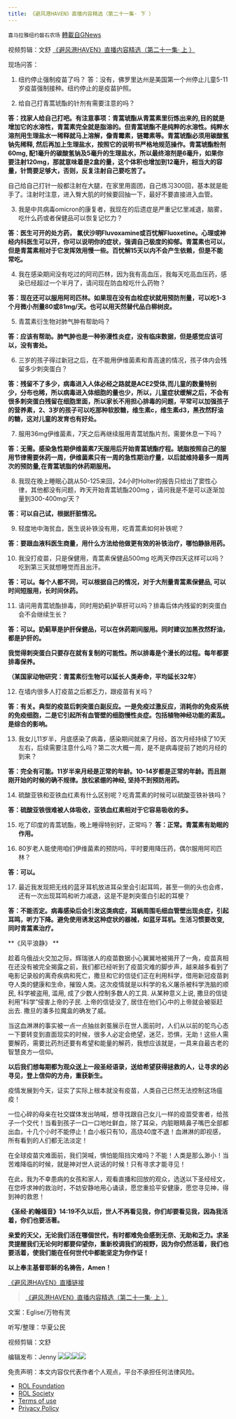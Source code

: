 ```yaml
---
title: 《避风港HAVEN》直播内容精选（第二十一集· 下 ）
---
```

`喜马拉雅纽约磐石农场` [轉載自GNews](https://gnews.org/zh-hans/2182765/)

视频剪辑：文舒
[《避风港HAVEN》直播内容精选（第二十一集· 上 ）](https://gnews.org/zh-hans/2182551/)

现场问答：

1. 纽约停止强制疫苗了吗？
答：没有，佛罗里达州是美国第一个州停止儿童5-11岁疫苗强制接种。纽约停止的是疫苗护照。


2. 给自己打青蒿琥酯的针剂有需要注意的吗？

**答：找家人给自己打吧。有注意事项：青蒿琥酯从青蒿素里衍炼出来的,目的就是增加它的水溶性，青蒿素完全就是脂溶的。但青蒿琥酯不是纯粹的水溶性。纯粹水溶剂用生理盐水一稀释就马上溶解，像青霉素，链霉素等。青蒿琥酯必须用碳酸氢钠先稀释, 然后再加上生理盐水，按照它的说明书严格地规范操作。青蒿琥酯粉剂60mg, 配1毫升的碳酸氢钠及5毫升的生理盐水，所以最终溶剂是6毫升，如果你要注射120mg，那就意味着是2盒的量，这个体积也增加到12毫升，相当大的容量，针筒要足够大，否则，反复注射自己要吃苦了。**

自己给自己打针一般都注射在大腿，在家里用面团，自己练习300回，基本就是能手了。注射时注意，进入臀大肌的时候要回抽一下，最好不要直接进入血管。

3. 我是中共病毒omicron的康复者，我现在的后遗症是严重记忆里减退，脑雾，吃什么药或者保健品可以恢复记忆力？

**答：医生可开的处方药， 氟伏沙明Fluvoxamine或百忧解Fluoxetine。心理或神经内科医生可以开，你可以说明你的症状，强调自己极度的抑郁。青蒿素也可以，但是青蒿素相对于它发挥效用慢一些。百忧解15天以内不会产生依赖，但是不能常吃。**

4. 我在感染期间没有吃过的阿司匹林，因为我有高血压，我每天吃高血压药，感染已经超过一个半月了，请问现在防血栓吃什么药物？

**答：现在还可以服用阿司匹林。如果现在没有血栓症状就用预防剂量，可以吃1-3个月微小剂量80或81mg/天。也可以用天然替代品白柳树皮。**

5. 青蒿素衍生物对肺气肿有帮助吗？

**答：应该有帮助。肺气肿也是一种弥漫性炎症，没有临床数据，但是感觉应该可以，没有害处。**

6. 三岁的孩子得过新冠之后，在不能用伊维菌素和青高速的情况，孩子体内会残留多少刺突蛋白？

**答：残留不了多少，病毒进入人体必经之路就是ACE2受体,而儿童的数量特别少，分布也稀，所以病毒进入体细胞的量也少，所以，儿童症状缓解之后，不会有很多刺突蛋白残留在细胞里面，所以家长不用担心排毒的问题，平常可以加强孩子的营养素，2、3岁的孩子可以吃那种软胶糖，维生素c，维生素d3，黑孜然籽油的糖，这对儿童的发育也有好处。**

7. 服用36mg伊维菌素，7天之后再继续服用青蒿琥酯片剂，需要休息一下吗？

**答：无需。感染急性期伊维菌素7天服用后开始青蒿琥酯疗程。琥脂按照自己的服用节律需要休药一周，伊维菌素只有一周的急性期治疗量，以后就维持最多一周两次的预防量,在青蒿琥脂的休药期服用。**

8. 我现在晚上睡眠心跳从50-125来回，24小时Holter的报告只给出了窦性心律，其他都没有问题，昨天开始青蒿琥酯200mg ，请问我是不是可以逐渐加量到300-400mg/天？

**答：可以自己试，根据肝脏情况。**

9. 轻度地中海贫血，医生说补铁没有用，吃青蒿素如何补铁呢？

**答：要跟血液科医生商量，用什么方法给他做更有效的补铁治疗，哪怕静脉用药。**

10. 我没打疫苗，只是保健用，青蒿素保健品500mg 吃两天停四天这样可以吗？吃到第三天就想睡觉而且出汗。

**答：可以。每个人都不同，可以根据自己的情况，对于大剂量青蒿素保健品, 可以时间短服用，长时间休药。**

11. 请问用青蒿琥酯排毒，同时用奶蓟护草肝可以吗？排毒后体内残留的刺突蛋白会不会继续生长？

**答：可以。奶蓟草是护肝保健品，可以在休药期间服用。同时建议加黑孜然籽油，都是护肝的。**

**我觉得刺突蛋白只要存在就有复制的可能性。所以排毒是个漫长的过程。每年都要排毒保养。**

**（某国家动物研究：青蒿素衍生物可以延长人类寿命，平均延长32年）**

12. 在墙内很多人打疫苗之后都乏力，跟疫苗有关吗？

**答：有关。典型的疫苗后刺突蛋白副反应。一是免疫过激反应，消耗你的免疫系统的免疫细胞，二是它引起所有血管壁的细胞慢性炎症。包括植物神经功能的紊乱。是综合的影响。**

13. 我女儿11岁半，月底感染了病毒，感染期间就来了月经，首次月经持续了10天左右，后续需要注意什么吗？第二次大概一周，是不是病毒提前了她的月经的到来？

**答：完全有可能。11岁半来月经是正常的年龄。10-14岁都是正常的年龄。而且刚刚开始的时候的确不规律。放松紧绷的神经, 坚持不到预防用药。**

14. 硫酸亚铁和亚铁血红素有什么区别呢？吃青蒿素的时候可以硫酸亚铁补铁吗？

**答：硫酸亚铁很难被人体吸收，亚铁血红素相对于它容易吸收的多。**

15. 吃了印度的青蒿琥酯，晚上睡得特别好，正常吗？
**答：正常。青蒿素有助眠的作用。**

16. 80岁老人能使用咱们伊维菌素的预防吗，平时要用降压药，偶尔服用阿司匹林？

**答：可以。**

17. 最近我发现把无线的蓝牙耳机放进耳朵里会引起耳鸣，甚至一侧的头也会疼，还有一次出现耳鸣和听力减退，这是不是刺突蛋白引起的耳梗？

**答：不能否定。病毒感染后会引发这类病症，耳蜗周围毛细血管壁出现炎症，引起耳鸣，听力下降。避免使用诱发这种症状的器械，如蓝牙耳机。生活习惯要改变, 同时青蒿素治疗。**

**《风平浪静》 **

趁着乌俄战火交加之际，辉瑞骇人的疫苗数据小心翼翼地被揭开了一角，疫苗真相在还没有被完全揭露之前，我们都已经听到了疫苗灾难的脚步声，越来越多看到了电影记录般的离奇疾病和死亡，撒旦和它的信徒们正在利用科学，借用新冠疫苗剥夺人类的健康和生命，摧毁人类。这次疫情就是以科学的名义屠杀被科学洗脑的顺民, 科学被盗用, 滥用, 成了少数人控制多数人的工具. 从某种意义上说, 撒旦的信徒利用”科学”侵害上帝的子民. 上帝的信徒没了, 居住在他们心中的上帝就会被驱赶出去. 撒旦的潘多拉魔盒的确发了威。

当这血淋淋的事实被一点一点抽丝剥茧展示在世人面前时，人们从以前的鸵鸟心态一下要转变到直面现实的时候，很多人必定会绝望，迷茫，恐惧，无助！这些人需要解药，需要比药剂还要有希望和能量的解药，我想应该就是，一具来自最古老的智慧良方—信仰。

**以后我们想每期都为观众送上一段圣经语录，送给希望获得拯救的人，让寻求的必寻见，登上信仰的方舟，重获新生。**

疫情发展到今天，证实了实际上根本就没有疫苗，人类自己已然无法控制这场瘟疫！

一位心碎的母亲在社交媒体发出呐喊，想寻找跟自己女儿一样的疫苗受害者，给孩子一个交代！当看到孩子一口一口地吐鲜血，除了耳朵，内脏眼睛鼻子嘴巴全部都出血，十几个小时不能停止！血小板只有10，高烧40度不退！血淋淋的即视感，所有看到的人们都无法淡定！

在全球疫苗灾难面前，我们哭喊，惧怕能阻挡灾难吗？不能！人类是那么渺小！当苦难降临的时候，就是神对世人说话的时候！只有寻求才能寻见！

在此，我为不幸患病的女孩和家人，观看直播和回放的观众，选送以下圣经经文，在您呼求神的救治时，不妨安静地用心诵读，愿您重拾平安健康，愿您寻见神，得到神的救恩！

**《圣经·約翰福音》14:19不久以后，世人不再看见我，你们却要看见我，因為我活着，你们也要活著。**

**亲爱的天父，无论我们活在哪個世代，有时都难免会感到无奈、无助和乏力。求圣灵提醒我们无论何时都要仰望你，重新校调我们的视野，因为你仍然活着，我们也要活着，使我们能在任何世代中都能坚定为你作证！**

**以上奉主基督耶稣的名祷告，Amen！**

[《避风港HAVEN》直播链接](https://gettr.com/post/pzb22u5bfb)



> [《避风港HAVEN》直播内容精选（第二十一集· 上 ）](https://gnews.org/zh-hans/2182551/)



文案：Eglise/万物有灵

听写/整理：华夏公民

视频剪辑：文舒

编辑发布：Jenny
![](https://assets.gnews.org/wp-content/uploads/2022/03/预防方案.jpeg)![](https://assets.gnews.org/wp-content/uploads/2022/03/治疗方案.jpeg)![](https://assets.gnews.org/wp-content/uploads/2022/01/磐石discord.jpg)![](https://assets.gnews.org/wp-content/uploads/2022/01/b3df4b36-df11-4361-a8f5-6c7e5f9da569.jpg)
 

免责声明：本文内容仅代表作者个人观点，平台不承担任何法律风险。

- [ROL Foundation](https://rolfoundation.org/)
- [ROL Society](https://rolsociety.org/)
- [Terms of use](https://gnews.org/terms-of-use-3/)
- [Privacy Policy](https://gnews.org/privacy-policy/)
